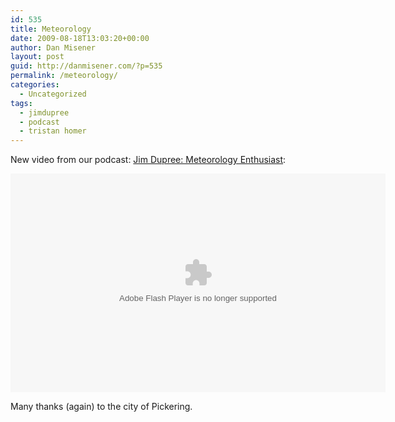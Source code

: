 ```yaml
---
id: 535
title: Meteorology
date: 2009-08-18T13:03:20+00:00
author: Dan Misener
layout: post
guid: http://danmisener.com/?p=535
permalink: /meteorology/
categories:
  - Uncategorized
tags:
  - jimdupree
  - podcast
  - tristan homer
---
```

New video from our podcast: [Jim Dupree: Meteorology Enthusiast](http://www.collectiveproductions.com/jimdupree/2009/08/13/episode-55-jim-dupree-meteorology-enthusiast/):

<embed src="http://blip.tv/play/g5UngZiYBQI%2Em4v" type="application/x-shockwave-flash" width="600" height="350" allowscriptaccess="always" allowfullscreen="true">
</embed>

Many thanks (again) to the city of Pickering.